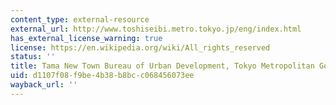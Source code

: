 ```yaml
---
content_type: external-resource
external_url: http://www.toshiseibi.metro.tokyo.jp/eng/index.html
has_external_license_warning: true
license: https://en.wikipedia.org/wiki/All_rights_reserved
status: ''
title: Tama New Town Bureau of Urban Development, Tokyo Metropolitan Government
uid: d1107f08-f9be-4b38-b8bc-c068456073ee
wayback_url: ''
---
```

